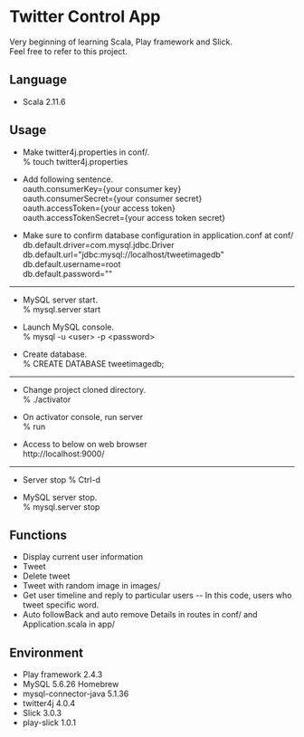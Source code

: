 #  Twitter Control App
Very beginning of learning Scala, Play framework and Slick.  
Feel free to refer to this project. 

## Language
* Scala 2.11.6
  
## Usage
* Make twitter4j.properties in conf/.  
% touch twitter4j.properties
  
* Add following sentence.  
oauth.consumerKey={your consumer key}  
oauth.consumerSecret={your consumer secret}  
oauth.accessToken={your access token}  
oauth.accessTokenSecret={your access token secret}  


* Make sure to confirm database configuration in application.conf at conf/  
db.default.driver=com.mysql.jdbc.Driver  
db.default.url="jdbc:mysql://localhost/tweetimagedb"  
db.default.username=root  
db.default.password=""  

---

* MySQL server start.  
% mysql.server start  

* Launch MySQL console.  
% mysql -u \<user> -p \<password>  
* Create database.  
% CREATE DATABASE tweetimagedb;  

---

* Change project cloned directory.  
% ./activator  
  
* On activator console, run server  
% run  
  
* Access to below on web browser  
http://localhost:9000/  

---

* Server stop
% Ctrl-d  
  
* MySQL server stop.  
% mysql.server stop  
  
## Functions
* Display current user information  
* Tweet
* Delete tweet
* Tweet with random image in images/
* Get user timeline and reply to particular users
  -- In this code, users who tweet specific word.
* Auto followBack and auto remove
Details in routes in conf/ and Application.scala in app/

## Environment
* Play framework 2.4.3
* MySQL 5.6.26 Homebrew
* mysql-connector-java 5.1.36
* twitter4j 4.0.4
* Slick 3.0.3
* play-slick 1.0.1
